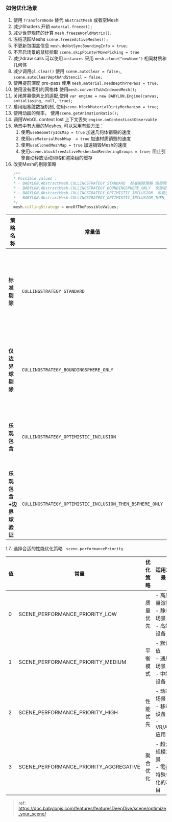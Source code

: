 ### 如何优化场景

1. 使用 `TransformNode` 替代 `AbstractMesh` 或者空Mesh
2. 减少Shaders 开销 `material.freeze();`
3. 减少世界矩阵的计算 `mesh.freezeWorldMatrix();`
4. 冻结活跃Meshs `scene.freezeActiveMeshes();`
5. 不更新包围盒信息 `mesh.doNotSyncBoundingInfo = true;`
6. 不开启场景的鼠标拾取 `scene.skipPointerMovePicking = true`
7. 减少draw calls 可以使用`instances` 采用 `mesh.clone("newName")` 相同材质和几何体
8. 减少调用`gl.clear()` 使用 `scene.autoClear = false;`, `scene.autoClearDepthAndStencil = false;`
9. 使用提前深度 pre-pass 使用 `mesh.material.needDepthPrePass = true.`
10. 使用没有索引的网格体 使用`mesh.convertToUnIndexedMesh();`
11. 关闭屏幕像素比的适配,使用 `var engine = new BABYLON.Engine(canvas, antialiasing, null, true);`
12. 启用阻塞脏数据机制, 使用`scene.blockMaterialDirtyMechanism = true;`
13. 使用动画的频率， 使用`scene.getAnimationRatio();`
14. 调用WebGL context lost 上下文丢失 `engine.onContextLostObservable `
15. 场景中有大量的Meshes, 可以采用有些方法：
    1. 使用`useGeometryIdsMap = true` 加速几何体销毁的速度
    2. 使用`useMaterialMeshMap  = true` 加速材质销毁的速度
    3. 使用`useClonedMeshMap = true`  加速销毁Mesh的速度 
    4. 使用`scene.blockfreeActiveMeshesAndRenderingGroups = true;`  阻止引擎自动释放活动网格和渲染组的缓存
16. 改变Mesh的剔除策略 
    ```javascript
    /**
    * Possible values : 
    * - BABYLON.AbstractMesh.CULLINGSTRATEGY_STANDARD  标准剔除策略 使用网格的边界框(Bounding Box)进行视锥剔除
    * - BABYLON.AbstractMesh.CULLINGSTRATEGY_BOUNDINGSPHERE_ONLY  仅使用边界球剔除 使用网格的边界球(Bounding Sphere)进行粗略剔除
    * - BABYLON.AbstractMesh.CULLINGSTRATEGY_OPTIMISTIC_INCLUSION  乐观包含策略 如果边界球与视锥体相交，则直接包含网格
    * - BABYLON.AbstractMesh.CULLINGSTRATEGY_OPTIMISTIC_INCLUSION_THEN_BSPHERE_ONLY  乐观包含+边界球二次验证 先使用乐观包含策略 对包含的网格再使用边界球验证
    */
    mesh.cullingStrategy = oneOfThePossibleValues;
    ```
| 策略名称 | 常量值 | 计算开销 | 剔除精度 | 内存占用 | 适用场景 | 备注 |
|---------|--------|---------|---------|---------|----------|------|
| **标准剔除** | `CULLINGSTRATEGY_STANDARD` | 高 | ⭐⭐⭐⭐⭐ (最高) | 中 | 1. 精确剔除关键场景<br>2. 近景复杂模型<br>3. 需要精确渲染的项目 | 使用完整边界框检测 |
| **仅边界球剔除** | `CULLINGSTRATEGY_BOUNDINGSPHERE_ONLY` | 中 | ⭐⭐☆☆☆ (较低) | 低 | 1. 简单形状物体<br>2. 远距离物体<br>3. 球形明显物体 | 快速但可能有过度绘制 |
| **乐观包含** | `CULLINGSTRATEGY_OPTIMISTIC_INCLUSION` | 最低 | ⭐☆☆☆☆ (最低) | 最低 | 1. VR/AR应用<br>2. 性能优先场景<br>3. 低端设备 | 最大化帧率，但可能渲染不可见物体 |
| **乐观包含+边界球验证** | `CULLINGSTRATEGY_OPTIMISTIC_INCLUSION_THEN_BSPHERE_ONLY` | 中低 | ⭐⭐⭐☆☆ (中等) | 中低 | 1. 开放世界游戏<br>2. 平衡型应用<br>3. 动态加载场景 | 性能与精度折中方案 |

17. 选择合适的性能优化策略 ` scene.performancePriority`

| 值 |	常量 |	优化策略 |	适用场景 |
|---------|---------|---------|---------|
| 0	 | SCENE_PERFORMANCE_PRIORITY_LOW |	质量优先 |	- 高质量渲染<br> - 静态场景<br> - 高端设备 |
| 1	 | SCENE_PERFORMANCE_PRIORITY_MEDIUM |	平衡模式  |	- 默认值<br> - 通用场景<br> - 中端设备 |
| 2	 | SCENE_PERFORMANCE_PRIORITY_HIGH	 | 性能优先	| - 动态场景<br> - 移动设备<br> - VR/AR应用 |
| 3	 | SCENE_PERFORMANCE_PRIORITY_AGGREGATIVE |	聚合优化 |	- 超大规模场景<br> - 需要特殊优化的项目 |


> ref:
 https://doc.babylonjs.com/features/featuresDeepDive/scene/optimize_your_scene/
